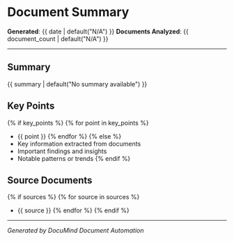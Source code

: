 # Document Summary

**Generated**: {{ date | default("N/A") }}
**Documents Analyzed**: {{ document_count | default("N/A") }}

---

## Summary

{{ summary | default("No summary available") }}

## Key Points

{% if key_points %}
{% for point in key_points %}
- {{ point }}
{% endfor %}
{% else %}
- Key information extracted from documents
- Important findings and insights
- Notable patterns or trends
{% endif %}

## Source Documents

{% if sources %}
{% for source in sources %}
- {{ source }}
{% endfor %}
{% endif %}

---

*Generated by DocuMind Document Automation*
